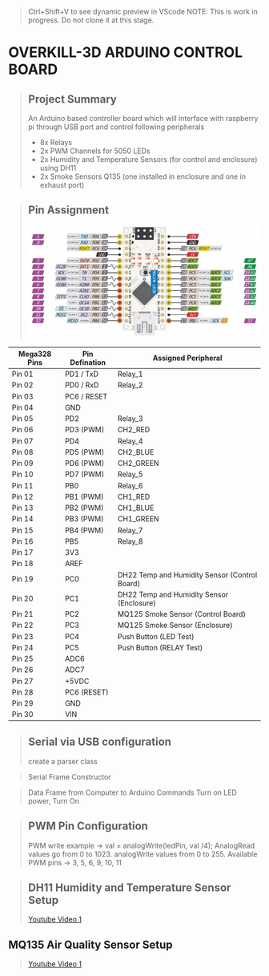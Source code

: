 > Ctrl+Shift+V to see dynamic preview in VScode
> NOTE: This is work in progress. Do not clone it at this stage.

# OVERKILL-3D ARDUINO CONTROL BOARD

> ## Project Summary 
> An Arduino based controller board which will interface with raspberry pi through USB port and control following peripherals
> - 8x Relays
> - 2x PWM Channels for 5050 LEDs 
> - 2x Humidity and Temperature Sensors (for control and enclosure) using DH11
> - 2x Smoke Sensors Q135 (one installed in enclosure and one in exhaust port)
 
> ## Pin Assignment
> ![alt text](images/image2.png)

 Mega328 Pins | Pin Defination | Assigned Peripheral 
 ------------ | -------------- | -------------------
 Pin 01       | PD1 / TxD      | Relay_1
 Pin 02       | PD0 / RxD      | Relay_2
 Pin 03       | PC6 / RESET    |
 Pin 04       | GND            |
 Pin 05       | PD2            | Relay_3
 Pin 06       | PD3 (PWM)      | CH2_RED
 Pin 07       | PD4            | Relay_4
 Pin 08       | PD5 (PWM)      | CH2_BLUE
 Pin 09       | PD6 (PWM)      | CH2_GREEN
 Pin 10       | PD7 (PWM)      | Relay_5
 Pin 11       | PB0            | Relay_6
 Pin 12       | PB1 (PWM)      | CH1_RED
 Pin 13       | PB2 (PWM)      | CH1_BLUE
 Pin 14       | PB3 (PWM)      | CH1_GREEN
 Pin 15       | PB4 (PWM)      | Relay_7  
 Pin 16       | PB5            | Relay_8
 Pin 17       | 3V3            | 
 Pin 18       | AREF           |
 Pin 19       | PC0            | DH22 Temp and Humidity Sensor (Control Board)
 Pin 20       | PC1            | DH22 Temp and Humidity Sensor (Enclosure)
 Pin 21       | PC2            | MQ125 Smoke Sensor (Control Board)
 Pin 22       | PC3            | MQ125 Smoke Sensor (Enclosure)
 Pin 23       | PC4            | Push Button (LED Test)
 Pin 24       | PC5            | Push Button (RELAY Test)
 Pin 25       | ADC6           |
 Pin 26       | ADC7           |
 Pin 27       | +5VDC          |
 Pin 28       | PC6 (RESET)    |
 Pin 29       | GND            |
 Pin 30       | VIN            |


> ## Serial via USB configuration
> create a parser class


> Serial Frame Constructor

> Data Frame from Computer to Arduino
> Commands Turn on LED power, Turn On 



> ## PWM Pin Configuration
> PWM write example -> val = analogWrite(ledPin, val /4);
> AnalogRead values go from 0 to 1023. analogWrite values from 0 to 255. Available PWM pins -> 3, 5, 6, 9, 10, 11


> ## DH11 Humidity and Temperature Sensor Setup
> [Youtube Video 1](https://www.youtube.com/watch?v=nssXWNYdGT8)
> 
## MQ135 Air Quality Sensor Setup
> [Youtube Video 1](https://www.youtube.com/watch?v=Ku4Y29XPyyo)
